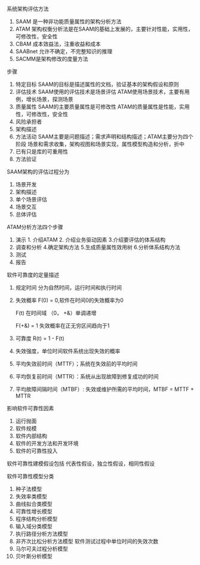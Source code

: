 系统架构评估方法
1. SAAM 是一种非功能质量属性的架构分析方法
2. ATAM 架构权衡分析法是在SAAM的基础上发展的，主要针对性能，实用性，可修改性，安全性
3. CBAM 成本效益法，注重收益和成本
4. SAABnet 允许不确定，不完整知识的推理
5. SACMM是架构修改的度量方法

步骤
1. 特定目标 SAAM的目标是描述属性的文档，验证基本的架构假设和原则
2. 评估技术 SAAM使用的评估技术是场景评估 ATAM使用场景技术，主要有用例，增长场景，探测场景
3. 质量属性 SAAM的主要质量属性是可修改性 ATAM的质量属性是性能，实用性，可修改性，安全性
4. 风险承担者
5. 架构描述
6. 方法活动 SAAM主要是问题描述；需求声明和结构描述；ATAM主要分为四个阶段 场景和需求收集，架构视图和场景实现，属性模型构造和分析，折中
7. 已有只是库的可重用性
8. 方法验证



SAAM架构的评估过程分为
1. 场景开发
2. 架构描述
3. 单个场景评估
4. 场景交互
5. 总体评估


ATAM分析方法四个步骤
1. 演示 1. 介绍ATAM 2. 介绍业务驱动因素 3.介绍要评估的体系结构
2. 调查和分析 4.确定架构方法 5.生成质量属性效用树 6.分析体系结构方法
3. 测试
4. 报告

软件可靠度的定量描述
1. 规定时间 分为自然时间，运行时间和执行时间
2. 失效概率 F(0) = 0,软件在时间0的失效概率为0

    F(t) 在时间域 （0， +&）单调递增

    F(+&) = 1 失效概率在正无穷区间趋向于1
3. 可靠度 R(t) = 1 - F(t)
4. 失效强度，单位时间软件系统出现失效的概率
5. 平均失效前时间（MTTF）；系统在失效前的平均时间
6. 平均恢复前时间（MTTR）：系统从出现故障到修复成功的时间
7. 平均故障间隔时间（MTBF）: 失效或维护所需的平均时间，MTBF = MTTF + MTTR

影响软件可靠性因素
1. 运行抛面
2. 软件规模
3. 软件内部结构
4. 软件的开发方法和开发环境
5. 软件的可靠性投入

软件可靠性建模假设包括 代表性假设，独立性假设，相同性假设

软件可靠性模型分类
1. 种子法模型
2. 失效率类模型
3. 曲线拟合类模型
4. 可靠性增长模型
5. 程序结构分析模型
6. 输入域分类模型
7. 执行路径分析方法模型
8. 非齐次比松分析方法模型 软件测试过程中单位时间的失效次数
9. 马尔可夫过程分析模型
10. 贝叶斯分析模型